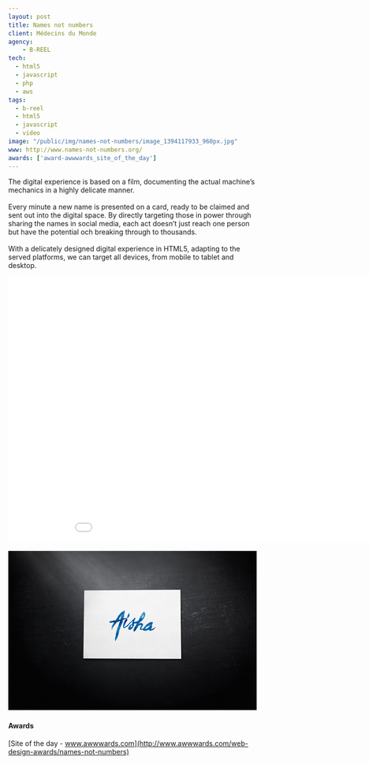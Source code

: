 ```yaml
---
layout: post
title: Names not numbers
client: Médecins du Monde
agency:
    - B-REEL
tech:
  - html5
  - javascript
  - php
  - aws
tags:
  - b-reel
  - html5
  - javascript
  - video
image: "/public/img/names-not-numbers/image_1394117933_960px.jpg"
www: http://www.names-not-numbers.org/
awards: ['award-awwwards_site_of_the_day']
---
```


<p class="text">
The digital experience is based on a film, documenting the actual machine’s mechanics in a highly delicate manner.
<br/><br/>
Every minute a new name is presented on a card, ready to be claimed and sent out into the digital space. By directly targeting those in power through sharing the names in social media, each act doesn’t just reach one person but have the potential och breaking through to thousands.
<br/><br/>
With a delicately designed digital experience in HTML5, adapting to the served platforms, we can target all devices, from mobile to tablet and desktop.
</p>

<iframe src="//player.vimeo.com/video/89640595?title=0&amp;byline=0&amp;portrait=0" width="960" height="540" frameborder="0" webkitallowfullscreen mozallowfullscreen allowfullscreen></iframe>

![](/public/img/names-not-numbers/aisha.jpg)

#### Awards ####
[Site of the day - www.awwwards.com](http://www.awwwards.com/web-design-awards/names-not-numbers)
